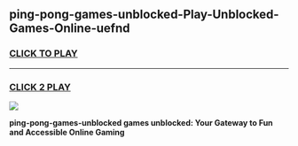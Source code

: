 
## ping-pong-games-unblocked-Play-Unblocked-Games-Online-uefnd
<h3>
<a href="https://premium76.site?title=ping-pong-games-unblocked&ref=25A">CLICK TO PLAY</a></h3>
<hr>

<h3>
<a href="https://premium76.site?title=ping-pong-games-unblocked&ref=25A">CLICK 2 PLAY</a>
  
</h3>

<a href="https://premium76.site?title=ping-pong-games-unblocked&ref=25A"><img src="https://clearcache.store/games.png"></a>


**ping-pong-games-unblocked games unblocked: Your Gateway to Fun and Accessible Online Gaming**
